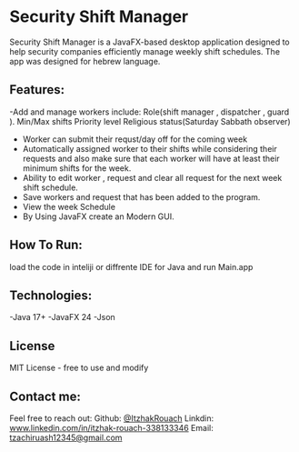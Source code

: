 # Security Shift Manager
Security Shift Manager is a JavaFX-based desktop application designed to help security companies efficiently manage weekly shift schedules.
The app was designed for hebrew language.

## Features:
-Add and manage workers include:
  Role(shift manager , dispatcher , guard ).
  Min/Max shifts
  Priority level
  Religious status(Saturday Sabbath observer)
- Worker can submit their requst/day off for the coming week
- Automatically assigned worker to their shifts while considering their requests and also
  make sure that each worker will have at least their minimum shifts for the week.
- Ability to edit worker , request and clear all request for the next week shift schedule.
- Save workers and request that has been added to the program.
- View the week Schedule
- By Using JavaFX create an Modern GUI.

## How To Run:
load the code in inteliji or diffrente IDE for Java and run Main.app

## Technologies:
-Java 17+
-JavaFX 24
-Json

## License
MIT License - free to use and modify

## Contact me:
Feel free to reach out:
Github: [@ItzhakRouach](https://github.com/ItzhakRouach)
Linkdin: www.linkedin.com/in/itzhak-rouach-338133346
Email: tzachiruash12345@gmail.com




